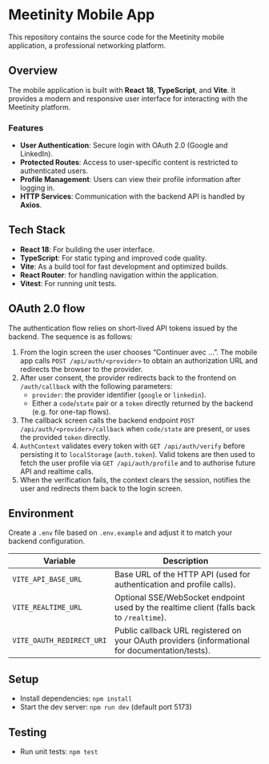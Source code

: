 # Meetinity Mobile App

This repository contains the source code for the Meetinity mobile application, a professional networking platform.

## Overview

The mobile application is built with **React 18**, **TypeScript**, and **Vite**. It provides a modern and responsive user interface for interacting with the Meetinity platform.

### Features

- **User Authentication**: Secure login with OAuth 2.0 (Google and LinkedIn).
- **Protected Routes**: Access to user-specific content is restricted to authenticated users.
- **Profile Management**: Users can view their profile information after logging in.
- **HTTP Services**: Communication with the backend API is handled by **Axios**.

## Tech Stack

- **React 18**: For building the user interface.
- **TypeScript**: For static typing and improved code quality.
- **Vite**: As a build tool for fast development and optimized builds.
- **React Router**: for handling navigation within the application.
- **Vitest**: For running unit tests.

## OAuth 2.0 flow

The authentication flow relies on short-lived API tokens issued by the backend. The sequence is as follows:

1. From the login screen the user chooses “Continuer avec …”. The mobile app calls `POST /api/auth/<provider>` to obtain an authorization URL and redirects the browser to the provider.
2. After user consent, the provider redirects back to the frontend on `/auth/callback` with the following parameters:
   - `provider`: the provider identifier (`google` or `linkedin`).
   - Either a `code`/`state` pair or a `token` directly returned by the backend (e.g. for one-tap flows).
3. The callback screen calls the backend endpoint `POST /api/auth/<provider>/callback` when `code/state` are present, or uses the provided `token` directly.
4. `AuthContext` validates every token with `GET /api/auth/verify` before persisting it to `localStorage` (`auth.token`). Valid tokens are then used to fetch the user profile via `GET /api/auth/profile` and to authorise future API and realtime calls.
5. When the verification fails, the context clears the session, notifies the user and redirects them back to the login screen.

## Environment

Create a `.env` file based on `.env.example` and adjust it to match your backend configuration.

| Variable | Description |
| --- | --- |
| `VITE_API_BASE_URL` | Base URL of the HTTP API (used for authentication and profile calls). |
| `VITE_REALTIME_URL` | Optional SSE/WebSocket endpoint used by the realtime client (falls back to `/realtime`). |
| `VITE_OAUTH_REDIRECT_URI` | Public callback URL registered on your OAuth providers (informational for documentation/tests). |

## Setup

- Install dependencies: `npm install`
- Start the dev server: `npm run dev` (default port 5173)

## Testing

- Run unit tests: `npm test`
